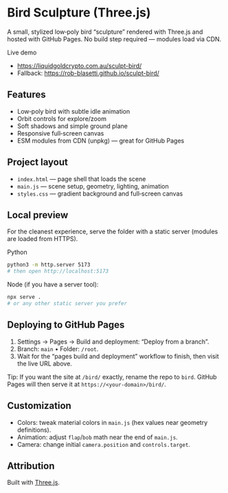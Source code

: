 # Bird Sculpture (Three.js)

A small, stylized low‑poly bird “sculpture” rendered with Three.js and hosted with GitHub Pages. No build step required — modules load via CDN.

Live demo
- https://liquidgoldcrypto.com.au/sculpt-bird/
- Fallback: https://rob-blasetti.github.io/sculpt-bird/

## Features
- Low‑poly bird with subtle idle animation
- Orbit controls for explore/zoom
- Soft shadows and simple ground plane
- Responsive full‑screen canvas
- ESM modules from CDN (unpkg) — great for GitHub Pages

## Project layout
- `index.html` — page shell that loads the scene
- `main.js` — scene setup, geometry, lighting, animation
- `styles.css` — gradient background and full‑screen canvas

## Local preview
For the cleanest experience, serve the folder with a static server (modules are loaded from HTTPS).

Python

```bash
python3 -m http.server 5173
# then open http://localhost:5173
```

Node (if you have a server tool):

```bash
npx serve .
# or any other static server you prefer
```

## Deploying to GitHub Pages
1. Settings → Pages → Build and deployment: “Deploy from a branch”.
2. Branch: `main` • Folder: `/root`.
3. Wait for the “pages build and deployment” workflow to finish, then visit the live URL above.

Tip: If you want the site at `/bird/` exactly, rename the repo to `bird`. GitHub Pages will then serve it at `https://<your-domain>/bird/`.

## Customization
- Colors: tweak material colors in `main.js` (hex values near geometry definitions).
- Animation: adjust `flap`/`bob` math near the end of `main.js`.
- Camera: change initial `camera.position` and `controls.target`.

## Attribution
Built with [Three.js](https://threejs.org/).

